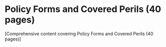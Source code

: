 # Policy Forms and Covered Perils (40 pages)

[Comprehensive content covering Policy Forms and Covered Perils (40 pages)]
